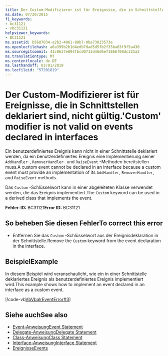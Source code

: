 ```yaml
---
title: Der Custom-Modifizierer ist für Ereignisse, die in Schnittstellen deklariert sind, nicht gültig.
ms.date: 07/20/2015
f1_keywords:
- bc31121
- vbc31121
helpviewer_keywords:
- BC31121
ms.assetid: b5687034-a2b2-4961-88b7-0ba73023573e
ms.openlocfilehash: a6a399b2b1d4edb7dad5d5fb2f33ba03f9f5a430
ms.sourcegitcommit: 41c0637e894fbcd0713d46d6ef1866f08dc321a2
ms.translationtype: MT
ms.contentlocale: de-DE
ms.lasthandoff: 03/01/2019
ms.locfileid: "57201819"
---
```

# <a name="custom-modifier-is-not-valid-on-events-declared-in-interfaces"></a><span data-ttu-id="e393e-102">Der Custom-Modifizierer ist für Ereignisse, die in Schnittstellen deklariert sind, nicht gültig.</span><span class="sxs-lookup"><span data-stu-id="e393e-102">'Custom' modifier is not valid on events declared in interfaces</span></span>
<span data-ttu-id="e393e-103">Ein benutzerdefiniertes Ereignis kann nicht in einer Schnittstelle deklariert werden, da ein benutzerdefiniertes Ereignis eine Implementierung seiner `AddHandler`-, `RemoverHandler`- und `RaiseEvent` -Methoden bereitstellen muss.</span><span class="sxs-lookup"><span data-stu-id="e393e-103">A custom event cannot be declared in an interface because a custom event must provide an implementation of its `AddHandler`, `RemoverHandler`, and `RaiseEvent` methods.</span></span>  
  
 <span data-ttu-id="e393e-104">Das `Custom` -Schlüsselwort kann in einer abgeleiteten Klasse verwendet werden, die das Ereignis implementiert.</span><span class="sxs-lookup"><span data-stu-id="e393e-104">The `Custom` keyword can be used in a derived class that implements the event.</span></span>  
  
 <span data-ttu-id="e393e-105">**Fehler-ID:** BC31121</span><span class="sxs-lookup"><span data-stu-id="e393e-105">**Error ID:** BC31121</span></span>  
  
## <a name="to-correct-this-error"></a><span data-ttu-id="e393e-106">So beheben Sie diesen Fehler</span><span class="sxs-lookup"><span data-stu-id="e393e-106">To correct this error</span></span>  
  
-   <span data-ttu-id="e393e-107">Entfernen Sie das `Custom` -Schlüsselwort aus der Ereignisdeklaration in der Schnittstelle.</span><span class="sxs-lookup"><span data-stu-id="e393e-107">Remove the `Custom` keyword from the event declaration in the interface.</span></span>  
  
## <a name="example"></a><span data-ttu-id="e393e-108">Beispiel</span><span class="sxs-lookup"><span data-stu-id="e393e-108">Example</span></span>  
 <span data-ttu-id="e393e-109">In diesem Beispiel wird veranschaulicht, wie ein in einer Schnittstelle deklariertes Ereignis als benutzerdefiniertes Ereignis implementiert wird.</span><span class="sxs-lookup"><span data-stu-id="e393e-109">This example shows how to implement an event declared in an interface as a custom event.</span></span>  
  
 [!code-vb[VbVbalrEventError#3](~/samples/snippets/visualbasic/VS_Snippets_VBCSharp/VbVbalrEventError/VB/VbVbalrEventError.vb#3)]  
  
## <a name="see-also"></a><span data-ttu-id="e393e-110">Siehe auch</span><span class="sxs-lookup"><span data-stu-id="e393e-110">See also</span></span>

- [<span data-ttu-id="e393e-111">Event-Anweisung</span><span class="sxs-lookup"><span data-stu-id="e393e-111">Event Statement</span></span>](../../visual-basic/language-reference/statements/event-statement.md)
- [<span data-ttu-id="e393e-112">Delegate-Anweisung</span><span class="sxs-lookup"><span data-stu-id="e393e-112">Delegate Statement</span></span>](../../visual-basic/language-reference/statements/delegate-statement.md)
- [<span data-ttu-id="e393e-113">Class-Anweisung</span><span class="sxs-lookup"><span data-stu-id="e393e-113">Class Statement</span></span>](../../visual-basic/language-reference/statements/class-statement.md)
- [<span data-ttu-id="e393e-114">Interface-Anweisung</span><span class="sxs-lookup"><span data-stu-id="e393e-114">Interface Statement</span></span>](../../visual-basic/language-reference/statements/interface-statement.md)
- [<span data-ttu-id="e393e-115">Ereignisse</span><span class="sxs-lookup"><span data-stu-id="e393e-115">Events</span></span>](../../visual-basic/programming-guide/language-features/events/index.md)
